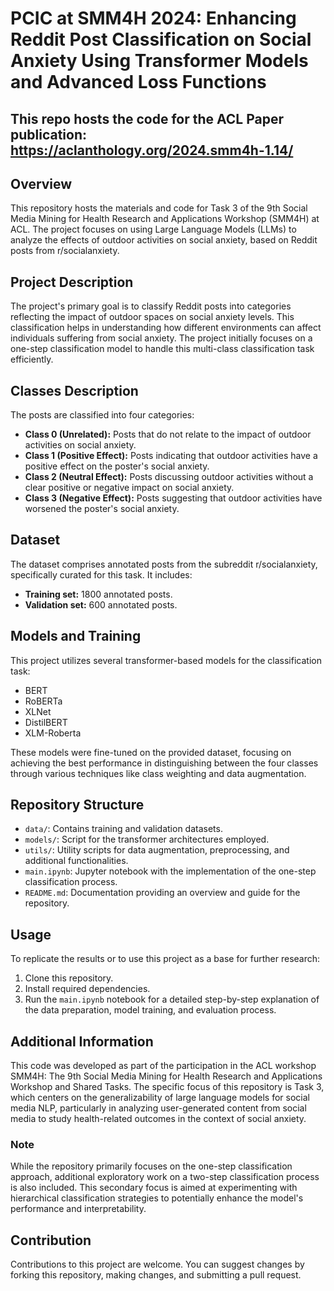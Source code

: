 # PCIC at SMM4H 2024: Enhancing Reddit Post Classification on Social Anxiety Using Transformer Models and Advanced Loss Functions

## This repo hosts the code for the ACL Paper publication: https://aclanthology.org/2024.smm4h-1.14/

## Overview
This repository hosts the materials and code for Task 3 of the 9th Social Media Mining for Health Research and Applications Workshop (SMM4H) at ACL. The project focuses on using Large Language Models (LLMs) to analyze the effects of outdoor activities on social anxiety, based on Reddit posts from r/socialanxiety.

## Project Description
The project's primary goal is to classify Reddit posts into categories reflecting the impact of outdoor spaces on social anxiety levels. This classification helps in understanding how different environments can affect individuals suffering from social anxiety. The project initially focuses on a one-step classification model to handle this multi-class classification task efficiently.

## Classes Description
The posts are classified into four categories:
- **Class 0 (Unrelated):** Posts that do not relate to the impact of outdoor activities on social anxiety.
- **Class 1 (Positive Effect):** Posts indicating that outdoor activities have a positive effect on the poster's social anxiety.
- **Class 2 (Neutral Effect):** Posts discussing outdoor activities without a clear positive or negative impact on social anxiety.
- **Class 3 (Negative Effect):** Posts suggesting that outdoor activities have worsened the poster's social anxiety.

## Dataset
The dataset comprises annotated posts from the subreddit r/socialanxiety, specifically curated for this task. It includes:
- **Training set:** 1800 annotated posts.
- **Validation set:** 600 annotated posts.

## Models and Training
This project utilizes several transformer-based models for the classification task:
- BERT
- RoBERTa
- XLNet
- DistilBERT
- XLM-Roberta

These models were fine-tuned on the provided dataset, focusing on achieving the best performance in distinguishing between the four classes through various techniques like class weighting and data augmentation.

## Repository Structure
- `data/`: Contains training and validation datasets.
- `models/`: Script for the transformer architectures employed.
- `utils/`: Utility scripts for data augmentation, preprocessing, and additional functionalities.
- `main.ipynb`: Jupyter notebook with the implementation of the one-step classification process.
- `README.md`: Documentation providing an overview and guide for the repository.

## Usage
To replicate the results or to use this project as a base for further research:
1. Clone this repository.
2. Install required dependencies.
3. Run the `main.ipynb` notebook for a detailed step-by-step explanation of the data preparation, model training, and evaluation process.

## Additional Information
This code was developed as part of the participation in the ACL workshop SMM4H: The 9th Social Media Mining for Health Research and Applications Workshop and Shared Tasks. The specific focus of this repository is Task 3, which centers on the generalizability of large language models for social media NLP, particularly in analyzing user-generated content from social media to study health-related outcomes in the context of social anxiety.

### Note
While the repository primarily focuses on the one-step classification approach, additional exploratory work on a two-step classification process is also included. This secondary focus is aimed at experimenting with hierarchical classification strategies to potentially enhance the model's performance and interpretability.

## Contribution
Contributions to this project are welcome. You can suggest changes by forking this repository, making changes, and submitting a pull request.
